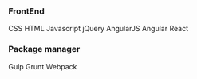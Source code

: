 
### FrontEnd
CSS
HTML
Javascript
jQuery
AngularJS
Angular
React

### Package manager
Gulp
Grunt
Webpack

